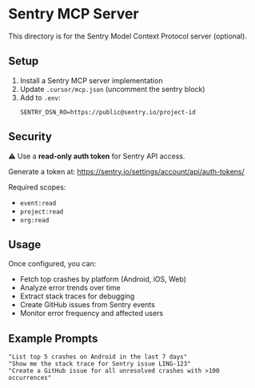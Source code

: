 # Sentry MCP Server

This directory is for the Sentry Model Context Protocol server (optional).

## Setup

1. Install a Sentry MCP server implementation
2. Update `.cursor/mcp.json` (uncomment the sentry block)
3. Add to `.env`:
   ```
   SENTRY_DSN_RO=https://public@sentry.io/project-id
   ```

## Security

⚠️ Use a **read-only auth token** for Sentry API access.

Generate a token at: https://sentry.io/settings/account/api/auth-tokens/

Required scopes:
- `event:read`
- `project:read`
- `org:read`

## Usage

Once configured, you can:
- Fetch top crashes by platform (Android, iOS, Web)
- Analyze error trends over time
- Extract stack traces for debugging
- Create GitHub issues from Sentry events
- Monitor error frequency and affected users

## Example Prompts

```
"List top 5 crashes on Android in the last 7 days"
"Show me the stack trace for Sentry issue LING-123"
"Create a GitHub issue for all unresolved crashes with >100 occurrences"
```
